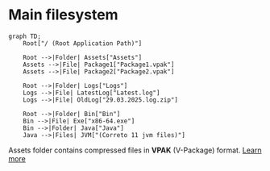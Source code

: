 # Main filesystem

```mermaid
graph TD;
    Root["/ (Root Application Path)"]
    
    Root -->|Folder| Assets["Assets"]
    Assets -->|File| Package1["Package1.vpak"]
    Assets -->|File| Package2["Package2.vpak"]

    Root -->|Folder| Logs["Logs"]
    Logs -->|File| LatestLog["Latest.log"]
    Logs -->|File| OldLog["29.03.2025.log.zip"]

    Root -->|Folder| Bin["Bin"]
    Bin -->|File| Exe["x86-64.exe"]
    Bin -->|Folder| Java["Java"]
    Java -->|Files| JVM["(Correto 11 jvm files)"]

```


Assets folder contains compressed files in **VPAK** (V-Package) format. [Learn more]()